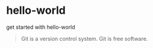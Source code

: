 # hello-world

get started with hello-world

> Git is a version control system.
  Git is free software.
  
